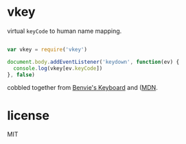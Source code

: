 # vkey

virtual `keyCode` to human name mapping.

```javascript

var vkey = require('vkey')

document.body.addEventListener('keydown', function(ev) {
  console.log(vkey[ev.keyCode])
}, false)

```

cobbled together from [Benvie's Keyboard](https://github.com/Benvie/Keyboard) and ([MDN](https://developer.mozilla.org/en-US/docs/DOM/KeyboardEvent).

# license

MIT

